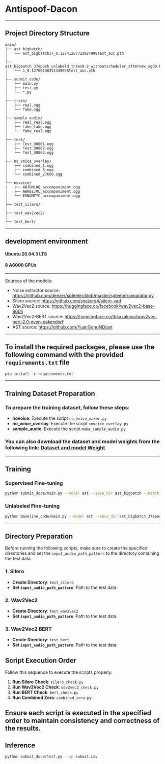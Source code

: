 # Antispoof-Dacon

---
## Project Directory Structure
```plaintext
main/
├── ast_bigbatch/
│   └── ast_bigbatch37_0.12741267722824998test_auc.pth
│
├── ast_bigbatch_37epoch_unlabeld_thres0.9_withoutscheduler_afternew_sgd0.00001/
│   └── 1_0.12760130451449958test_auc.pth
│
├── submit_code/
│   ├── main.py
│   ├── test.py
│   └── *.py
│
├── train/
│   ├── real.ogg
│   └── fake.ogg
│
├── sample_audio/
│   ├── real_real.ogg
│   ├── fake_fake.ogg
│   └── fake_real.ogg
│
├── test/
│   ├── Test_00001.ogg
│   ├── Test_00002.ogg
│   └── Test_00003.ogg
│
├── no_voice_overlay/
│   ├── combined_1.ogg
│   ├── combined_3.ogg
│   └── combined_27600.ogg
│
└── novoice/
│   ├── ABJGMLHQ_accompaniment.ogg
│   ├── ABKEEJML_accompaniment.ogg
│   └── ESNQMTYC_accompaniment.ogg
│
├── test_silero/
│
├── test_wav2vec2/
│
└── test_bert/
```
---
## development environment
#### Ubuntu 20.04.5 LTS
#### 8 A6000 GPUs
---
Sources of the models:

- Noise extractor source: https://github.com/deezer/spleeter/blob/master/spleeter/separator.py
- Silero source: https://github.com/snakers4/silero-vad
- Wav2Vec2 source: https://huggingface.co/facebook/wav2vec2-base-960h
- Wav2Vec2-BERT source: https://huggingface.co/tbkazakova/wav2vec-bert-2.0-even-pakendorf
- AST source: https://github.com/YuanGongND/ast

---
## To install the required packages, please use the following command with the provided `requirements.txt` file
``` 
pip install -r requirements.txt
```
---

## Training Dataset Preparation

### To prepare the training dataset, follow these steps:

- **novoice**: Execute the script `no_voice_maker.py`
- **no_voice_overlay**: Execute the script `novoice_overlay.py`
-  **sample_audio**: Execute the script `make_sample_audio.py`

### You can also download the dataset and model weights from the following link: [Dataset and model Weight](https://drive.google.com/drive/folders/12Cmq278Q6p9a35BQ_TKXhV0cHouJCpF7?usp=drive_link)
---
## Training

### Supervised Fine-tuning

```bash
python submit_doce/main.py --model ast --save_dir ast_bigbatch --batch_size 2048 --lr 0.001
```
### Unlabeled Fine-tuning
```bash
python baseline_code/main.py --model ast --save_dir ast_bigbatch_37epoch_unlabeld_thres0.9_withoutscheduler_afternew_sgd0.00001 --lr 0.00001 --weight_decay 0.001 --unlabel_ft --epochs 10 --batch_size 64
```
---
## Directory Preparation

Before running the following scripts, make sure to create the specified directories and set the `input_audio_path_pattern` to the directory containing the test data.

### 1. Silero

- **Create Directory**: `test_silero`
- **Set `input_audio_path_pattern`**: Path to the test data

### 2. Wav2Vec2

- **Create Directory**: `test_wav2vec2`
- **Set `input_audio_path_pattern`**: Path to the test data

### 3. Wav2Vec2 BERT

- **Create Directory**: `test_bert`
- **Set `input_audio_path_pattern`**: Path to the test data

## Script Execution Order

Follow this sequence to execute the scripts properly:

1. **Run Silero Check**: `silero_check.py`
2. **Run Wav2Vec2 Check**: `wav2vec2_check.py`
3. **Run BERT Check**: `bert_check.py`
4. **Run Combined Zero**: `combined_zero.py`

Ensure each script is executed in the specified order to maintain consistency and correctness of the results.
---
## Inference
```bash
python submit_doce/test.py --sp submit.csv
```
